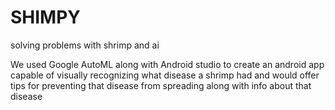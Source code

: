 # SHIMPY
solving problems with shrimp and ai

We used Google AutoML along with Android studio to 
create an android app capable of visually recognizing 
what disease a shrimp had and would offer tips for preventing
that disease from spreading along with info about 
that disease